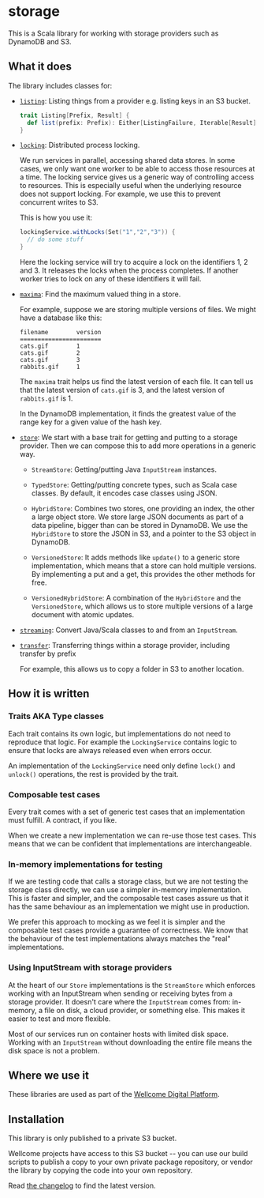 # storage

This is a Scala library for working with storage providers such as DynamoDB and S3.

## What it does

The library includes classes for:

- [`listing`](https://github.com/wellcomecollection/scala-storage/tree/master/storage/src/main/scala/uk/ac/wellcome/storage/listing): Listing things from a provider e.g. listing keys in an S3 bucket.

    ```scala
    trait Listing[Prefix, Result] {
      def list(prefix: Prefix): Either[ListingFailure, Iterable[Result]]
    }
    ```

- [`locking`](https://github.com/wellcomecollection/scala-storage/tree/master/storage/src/main/scala/uk/ac/wellcome/storage/locking): Distributed process locking.

    We run services in parallel, accessing shared data stores. In some cases, we only want one worker to be able to access those resources at a time. The locking service gives us a generic way of controlling access to resources. This is especially useful when the underlying resource does not support locking. For example, we use this to prevent concurrent writes to S3.

    This is how you use it:

    ```scala
    lockingService.withLocks(Set("1","2","3")) {
      // do some stuff
    }
    ```

    Here the locking service will try to acquire a lock on the identifiers 1, 2 and 3. It releases the locks when the process completes. If another worker tries to lock on any of these identifiers it will fail.


- [`maxima`](https://github.com/wellcomecollection/scala-storage/tree/master/storage/src/main/scala/uk/ac/wellcome/storage/maxima): Find the maximum valued thing in a store.

    For example, suppose we are storing multiple versions of files. We might have a database like this:

    ```
    filename        version
    =======================
    cats.gif        1
    cats.gif        2
    cats.gif        3
    rabbits.gif     1
    ```

    The `maxima` trait helps us find the latest version of each file. It can tell us that the latest version of `cats.gif` is 3, and the latest version of `rabbits.gif` is 1.

    In the DynamoDB implementation, it finds the greatest value of the range key for a given value of the hash key.

- [`store`](https://github.com/wellcomecollection/scala-storage/tree/master/storage/src/main/scala/uk/ac/wellcome/storage/store): We start with a base trait for getting and putting to a storage provider. Then we can compose this to add more operations in a generic way.

    - `StreamStore`: Getting/putting Java `InputStream` instances.

    - `TypedStore`: Getting/putting concrete types, such as Scala case classes. By default, it encodes case classes using JSON.

    - `HybridStore`: Combines two stores, one providing an index, the other a large object store. We store large JSON documents as part of a data pipeline, bigger than can be stored in DynamoDB. We use the `HybridStore` to store the JSON in S3, and a pointer to the S3 object in DynamoDB.

    - `VersionedStore`: It adds methods like `update()` to a generic store implementation, which means that a store can hold multiple versions. By implementing a put and a get, this provides the other methods for free.

    - `VersionedHybridStore`: A combination of the `HybridStore` and the `VersionedStore`, which allows us to store multiple versions of a large document with atomic updates.

- [`streaming`](https://github.com/wellcomecollection/scala-storage/tree/master/storage/src/main/scala/uk/ac/wellcome/storage/streaming): Convert Java/Scala classes to and from an `InputStream`.

- [`transfer`](https://github.com/wellcomecollection/scala-storage/tree/master/storage/src/main/scala/uk/ac/wellcome/storage/transfer): Transferring things within a storage provider, including transfer by prefix

    For example, this allows us to copy a folder in S3 to another location.

## How it is written

### Traits AKA Type classes

Each trait contains its own logic, but implementations do not need to reproduce that logic. For example the `LockingService` contains logic to ensure that locks are always released even when errors occur.

An implementation of the `LockingService` need only define `lock()` and `unlock()` operations, the rest is provided by the trait.

### Composable test cases

Every trait comes with a set of generic test cases that an implementation must fulfill. A contract, if you like.

When we create a new implementation we can re-use those test cases. This means that we can be confident that implementations are interchangeable.

### In-memory implementations for testing

If we are testing code that calls a storage class, but we are not testing the storage class directly, we can use a simpler in-memory implementation. This is faster and simpler, and the composable test cases assure us that it has the same behaviour as an implementation we might use in production.

We prefer this approach to mocking as we feel it is simpler and the composable test cases provide a guarantee of correctness. We know that the behaviour of the test implementations always matches the "real" implementations.

### Using InputStream with storage providers

At the heart of our `Store` implementations is the `StreamStore` which enforces working with an InputStream when sending or receiving bytes from a storage provider. It doesn't care where the `InputStream` comes from: in-memory, a file on disk, a cloud provider, or something else. This makes it easier to test and more flexible.

Most of our services run on container hosts with limited disk space. Working with an `InputStream` without downloading the entire file means the disk space is not a problem.

## Where we use it

These libraries are used as part of the [Wellcome Digital Platform][platform].

[platform]: https://github.com/wellcomecollection/platform

## Installation

This library is only published to a private S3 bucket.

Wellcome projects have access to this S3 bucket -- you can use our build
scripts to publish a copy to your own private package repository, or vendor
the library by copying the code into your own repository.

Read [the changelog](CHANGELOG.md) to find the latest version.
